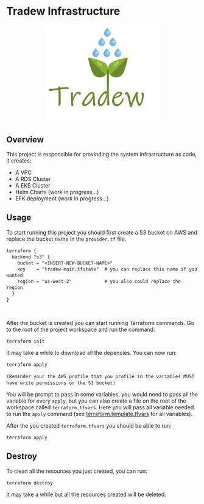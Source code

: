 # Tradew Infrastructure

<div align="center"><img src="docs/logo.png" alt="logo" width="300"/></div>

## Overview
This project is responsible for provinding the system infrastructure as code, it creates:
 - A VPC
 - A RDS Cluster
 - A EKS Cluster
 - Helm Charts (work in progress...)
 - EFK deployment (work in progress...)

## Usage
To start running this project you should first create a S3 bucket on AWS and replace the bucket name in the `provider.tf` file.
```
terraform {
  backend "s3" {
    bucket = "<INSERT-NEW-BUCKET-NAME>"
    key    = "tradew-main.tfstate"  # you can replace this name if you wanted
    region = "us-west-2"            # you also could replace the region
  }
}

```

<br/>

After the bucket is created you can start running Terraform commands. Go to the root of the project workspace and run the command:
```
terraform init
```
It may take a while to download all the depencies. You can now run:
```
terraform apply
```
`(Reminder your the AWS profile that you profile in the variables MUST have write permissions on the S3 bucket)`

You will be prompt to pass in some variables, you would need to pass all the variable for every `apply`, but you can also create a file on the root of the workspace called `terraform.tfvars`. Here you will pass all variable needed to run the `apply` command (see [terraform.template.tfvars](./terraform.template.tfvars) for all variables).

After the you created `terraform.tfvars` you should be able to run:
```
terraform apply
```

## Destroy
To clean all the resources you just created, you can run:
```
terraform destroy
```
It may take a while but all the resources created will be deleted.